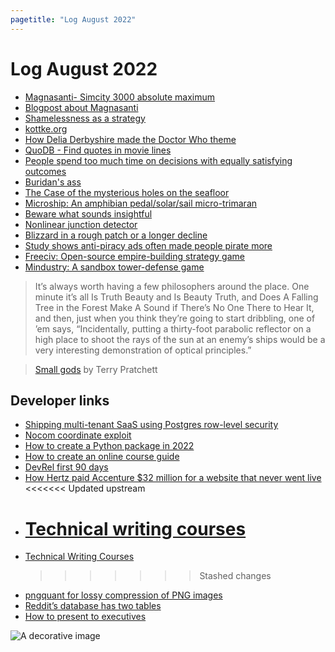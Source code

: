```yaml
---
pagetitle: "Log August 2022"
---
```


# Log August 2022

- [Magnasanti- Simcity 3000 absolute maximum](https://youtu.be/NTJQTc-TqpU)
- [Blogpost about Magnasanti](https://m.ammoth.us/blog/2010/10/magnasanti/)
- [Shamelessness as a strategy](https://nadia.xyz/shameless)
- [kottke.org](https://kottke.org/)
- [How Delia Derbyshire made the Doctor Who theme](https://youtu.be/qsRuhCflRyg)
- [QuoDB - Find quotes in movie lines](http://www.quodb.com)
- [People spend too much time on decisions with equally satisfying outcomes](https://robkhenderson.substack.com/p/people-spend-too-much-time-on-decisions)
- [Buridan's ass](https://en.m.wikipedia.org/wiki/Buridan%27s_ass)
- [The Case of the mysterious holes on the seafloor](https://oceanexplorer.noaa.gov/news/oer-updates/2022/mysterious-holes-seafloor/mysterious-holes-seafloor.html)
- [Microship: An amphibian pedal/solar/sail micro-trimaran](https://microship.com/microship/)
- [Beware what sounds insightful](https://commoncog.com/beware-what-sounds-insightful/)
- [Nonlinear junction detector](https://en.wikipedia.org/wiki/Nonlinear_junction_detector)
- [Blizzard in a rough patch or a longer decline](https://www.gamesindustry.biz/is-activision-blizzard-in-a-rough-patch-or-a-longer-decline-this-week-in-business)
- [Study shows anti-piracy ads often made people pirate more](https://www.techdirt.com/2022/08/11/study-shows-anti-piracy-ads-often-made-people-pirate-more/)
- [Freeciv: Open-source empire-building strategy game](https://www.freecivweb.org/)
- [Mindustry: A sandbox tower-defense game](https://mindustrygame.github.io/)

> It’s always worth having a few philosophers around the place. One minute it’s all Is Truth Beauty and Is Beauty Truth, and Does A Falling Tree in the Forest Make A Sound if There’s No One There to Hear It, and then, just when you think they’re going to start dribbling, one of ’em says, “Incidentally, putting a thirty-foot parabolic reflector on a high place to shoot the rays of the sun at an enemy’s ships would be a very interesting demonstration of optical principles.”

> [Small gods](https://www.goodreads.com/book/show/34484.Small_Gods) by Terry Pratchett

## Developer links

- [Shipping multi-tenant SaaS using Postgres row-level security](https://www.thenile.dev/blog/multi-tenant-rls)
- [Nocom coordinate exploit](https://2b2t.miraheze.org/wiki/Nocom)
- [How to create a Python package in 2022](https://mathspp.com/blog/how-to-create-a-python-package-in-2022)
- [How to create an online course guide](https://schoolmaker.com/course-creation-guide)
- [DevRel first 90 days](https://medium.com/@TessaMero/just-hired-to-build-or-head-a-developer-relations-team-75e922b617ba)
- [How Hertz paid Accenture $32 million for a website that never went live](https://www.henricodolfing.com/2019/10/case-study-hertz-accenture-website.html)
  <<<<<<< Updated upstream
- # [Technical writing courses](https://developers.google.com/tech-writing)
- [Technical Writing Courses](https://developers.google.com/tech-writing)
  > > > > > > > Stashed changes
- [pngquant for lossy compression of PNG images](https://pngquant.org/)
- [Reddit’s database has two tables](https://kevin.burke.dev/kevin/reddits-database-has-two-tables/)
- [How to present to executives](https://lethain.com/present-to-executives/)

<img class="center" src="./img/log-august.png" alt="A decorative image" />
